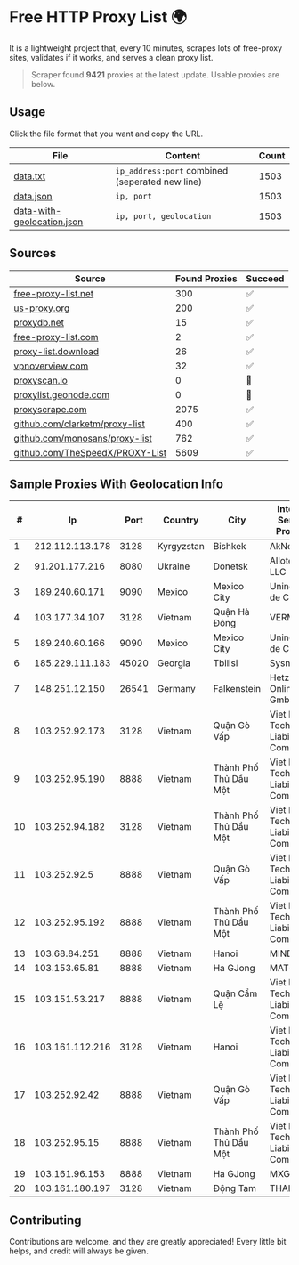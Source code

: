 
# Free HTTP Proxy List 🌍

It is a lightweight project that, every 10 minutes, scrapes lots of free-proxy sites, validates if it works, and serves a clean proxy list.


> Scraper found **9421** proxies at the latest update. Usable proxies are below.

## Usage

Click the file format that you want and copy the URL.


|File|Content|Count|
|----|-------|-----|
|[data.txt](https://raw.githubusercontent.com/themiralay/Proxy-List-World/master/data.txt)|`ip_address:port` combined (seperated new line)|1503|
|[data.json](https://raw.githubusercontent.com/themiralay/Proxy-List-World/master/data.json)|`ip, port`|1503|
|[data-with-geolocation.json](https://raw.githubusercontent.com/themiralay/Proxy-List-World/master/data-with-geolocation.json)|`ip, port, geolocation`|1503|

## Sources

|Source|Found Proxies|Succeed|
|------|-------------|-------|
|[free-proxy-list.net](https://free-proxy-list.net)|300|✅|
|[us-proxy.org](https://www.us-proxy.org)|200|✅|
|[proxydb.net](http://proxydb.net)|15|✅|
|[free-proxy-list.com](https://free-proxy-list.com/?page=&port=&type%5B%5D=http&type%5B%5D=https&up_time=0&search=Search)|2|✅|
|[proxy-list.download](https://www.proxy-list.download/HTTP)|26|✅|
|[vpnoverview.com](https://vpnoverview.com/privacy/anonymous-browsing/free-proxy-servers)|32|✅|
|[proxyscan.io](https://www.proxyscan.io)|0|🚫|
|[proxylist.geonode.com](https://proxylist.geonode.com/api/proxy-list?limit=300&page=1&sort_by=lastChecked&sort_type=desc&protocols=http,https)|0|🚫|
|[proxyscrape.com](https://api.proxyscrape.com/v2/?request=displayproxies&protocol=http&timeout=10000&country=all&ssl=all&anonymity=all)|2075|✅|
|[github.com/clarketm/proxy-list](https://raw.githubusercontent.com/clarketm/proxy-list/master/proxy-list-raw.txt)|400|✅|
|[github.com/monosans/proxy-list](https://raw.githubusercontent.com/monosans/proxy-list/main/proxies/http.txt)|762|✅|
|[github.com/TheSpeedX/PROXY-List](https://raw.githubusercontent.com/TheSpeedX/PROXY-List/master/http.txt)|5609|✅|


## Sample Proxies With Geolocation Info

|#|Ip|Port|Country|City|Internet Service Provider|
|-|--|----|-------|----|-------------------------|
|1|212.112.113.178|3128|Kyrgyzstan|Bishkek|AkNet|
|2|91.201.177.216|8080|Ukraine|Donetsk|Allotelecom LLC|
|3|189.240.60.171|9090|Mexico|Mexico City|Uninet S.A. de C.V.|
|4|103.177.34.107|3128|Vietnam|Quận Hà Đông|VERMOS|
|5|189.240.60.166|9090|Mexico|Mexico City|Uninet S.A. de C.V.|
|6|185.229.111.183|45020|Georgia|Tbilisi|Sysnet LLC|
|7|148.251.12.150|26541|Germany|Falkenstein|Hetzner Online GmbH|
|8|103.252.92.173|3128|Vietnam|Quận Gò Vấp|Viet Digital Technology Liability Company|
|9|103.252.95.190|8888|Vietnam|Thành Phố Thủ Dầu Một|Viet Digital Technology Liability Company|
|10|103.252.94.182|3128|Vietnam|Thành Phố Thủ Dầu Một|Viet Digital Technology Liability Company|
|11|103.252.92.5|8888|Vietnam|Quận Gò Vấp|Viet Digital Technology Liability Company|
|12|103.252.95.192|8888|Vietnam|Thành Phố Thủ Dầu Một|Viet Digital Technology Liability Company|
|13|103.68.84.251|8888|Vietnam|Hanoi|MIND|
|14|103.153.65.81|8888|Vietnam|Ha GJong|MAT-HN|
|15|103.151.53.217|8888|Vietnam|Quận Cẩm Lệ|Viet Digital Technology Liability Company|
|16|103.161.112.216|3128|Vietnam|Hanoi|Viet Digital Technology Liability Company|
|17|103.252.92.42|8888|Vietnam|Quận Gò Vấp|Viet Digital Technology Liability Company|
|18|103.252.95.15|8888|Vietnam|Thành Phố Thủ Dầu Một|Viet Digital Technology Liability Company|
|19|103.161.96.153|8888|Vietnam|Ha GJong|MXGROUP|
|20|103.161.180.197|3128|Vietnam|Động Tam|THAIAN|



## Contributing

Contributions are welcome, and they are greatly appreciated! Every
little bit helps, and credit will always be given.

